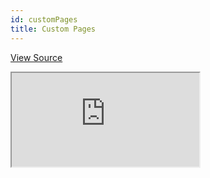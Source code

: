 ```yaml
---
id: customPages
title: Custom Pages
---
```


[View Source](https://github.com/pankod/refine/tree/master/examples/customPages)

<iframe src="https://codesandbox.io/embed/custom-pages-example-1o1by?autoresize=1&fontsize=14&theme=dark&view=preview"
    style={{width: "100%", height:"80vh", border: "0px", borderRadius: "8px", overflow:"hidden"}}
    title="custom-pages-example"
    allow="accelerometer; ambient-light-sensor; camera; encrypted-media; geolocation; gyroscope; hid; microphone; midi; payment; usb; vr; xr-spatial-tracking"
    sandbox="allow-forms allow-modals allow-popups allow-presentation allow-same-origin allow-scripts"
></iframe>